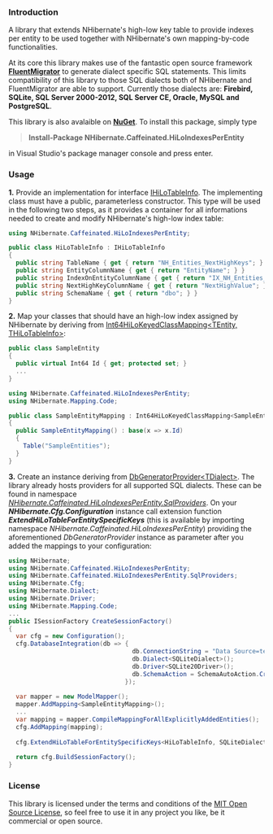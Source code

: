 ### Introduction
A library that extends NHibernate's high-low key table to provide indexes per entity to be used together with NHibernate's own mapping-by-code functionalities.

At its core this library makes use of the fantastic open source framework **[FluentMigrator](https://github.com/schambers/fluentmigrator)** to generate dialect specific SQL statements. This limits compatibility of this library to those SQL dialects both of NHibernate and FluentMigrator are able to support. Currently those dialects are: **Firebird, SQLite, SQL Server 2000-2012, SQL Server CE, Oracle, MySQL and PostgreSQL**.

This library is also avalaible on **[NuGet](https://www.nuget.org/packages/NHibernate.Caffeinated.HiLoIndexesPerEntity/)**. To install this package, simply type

>**Install-Package NHibernate.Caffeinated.HiLoIndexesPerEntity**

in Visual Studio's package manager console and press enter.

### Usage
**1.** 
Provide an implementation for interface [IHiLoTableInfo](IHiLoTableInfo.cs). The implementing class must have a public, parameterless constructor. This type will be used in the following two steps, as it provides a container for all informations needed to create and modify NHibernate's high-low index table:

```csharp
using NHibernate.Caffeinated.HiLoIndexesPerEntity;

public class HiLoTableInfo : IHiLoTableInfo
{
  public string TableName { get { return "NH_Entities_NextHighKeys"; } }
  public string EntityColumnName { get { return "EntityName"; } }
  public string IndexOnEntityColumnName { get { return "IX_NH_Entities_NextHighKeys_Entity"; } }
  public string NextHighKeyColumnName { get { return "NextHighValue"; } }
  public string SchemaName { get { return "dbo"; } }
}
```

**2.**
Map your classes that should have an high-low index assigned by NHibernate by deriving from [Int64HiLoKeyedClassMapping&lt;TEntity, THiLoTableInfo&gt;](Int64HiLoKeyedClassMapping.cs):

```csharp
public class SampleEntity 
{
  public virtual Int64 Id { get; protected set; }
  ...
}
```
```csharp
using NHibernate.Caffeinated.HiLoIndexesPerEntity;
using NHibernate.Mapping.Code;

public class SampleEntityMapping : Int64HiLoKeyedClassMapping<SampleEntity, HiLoTableInfo>
{
  public SampleEntityMapping() : base(x => x.Id)
  {
    Table("SampleEntities");
  }
}
```

**3.**
Create an instance deriving from [DbGeneratorProvider&lt;TDialect&gt;](DbGeneratorProvider.cs). The library already hosts providers for all supported SQL dialects. These can be found in namespace *[NHibernate.Caffeinated.HiLoIndexesPerEntity.SqlProviders](SqlProviders)*. 
On your ***NHibernate.Cfg.Configuration*** instance call extension function ***ExtendHiLoTableForEntitySpecificKeys***  (this is available by importing namespace *NHibernate.Caffeinated.HiLoIndexesPerEntity*) providing the aforementioned *DbGeneratorProvider* instance as parameter after you added the mappings to your configuration:

```csharp
using NHibernate;
using NHibernate.Caffeinated.HiLoIndexesPerEntity;
using NHibernate.Caffeinated.HiLoIndexesPerEntity.SqlProviders;
using NHibernate.Cfg;
using NHibernate.Dialect;
using NHibernate.Driver;
using NHibernate.Mapping.Code;
...
public ISessionFactory CreateSessionFactory()
{
  var cfg = new Configuration();
  cfg.DatabaseIntegration(db => {
                                  db.ConnectionString = "Data Source=test.db";
                                  db.Dialect<SQLiteDialect>();
                                  db.Driver<SQLite20Driver>();
                                  db.SchemaAction = SchemaAutoAction.Create;
                                });
  
  var mapper = new ModelMapper();
  mapper.AddMapping<SampleEntityMapping>();
  ...
  var mapping = mapper.CompileMappingForAllExplicitlyAddedEntities();
  cfg.AddMapping(mapping);
  
  cfg.ExtendHiLoTableForEntitySpecificKeys<HiLoTableInfo, SQLiteDialect>(new SqliteGeneratorProvider());
  
  return cfg.BuildSessionFactory();
}
```

### License
This library is licensed under the terms and conditions of the [MIT Open Source License](http://opensource.org/licenses/MIT), so feel free to use it in any project you like, be it commercial or open source.
